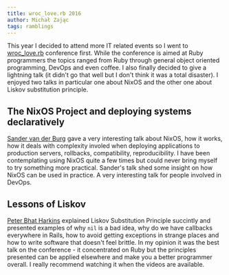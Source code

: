 ```yaml
---
title: wroc_love.rb 2016
author: Michał Zając
tags: ramblings
---
```


This year I decided to attend more IT related events so I went to [wroc_love.rb](www.wrocloverb.com) conference first.
While the conference is aimed at Ruby programmers the topics ranged from Ruby through general object oriented
programming, DevOps and even coffee. I also finally decided to give a lightning talk (it didn't go that well but I don't
think it was a total disaster). I enjoyed two talks in particular one about NixOS and the other one about Liskov
substitution principle.

## The NixOS Project and deploying systems declaratively

[Sander van der Burg](http://sandervanderburg.nl) gave a very interesting talk about NixOS, how it works,
how it deals with complexity involed when deploying applications to production servers, rollbacks, compatibility,
reproducibility. I have been contemplating using NixOS quite a few times but could never bring myself to try something
more practical. Sander's talk shed some insight on how NixOS can be used in practice. A very interesting talk for people
involved in DevOps.

## Lessons of Liskov

[Peter Bhat Harkins](https://www.valent.io/) explained Liskov Substitution Principle succintly and presented examples of
why `nil` is a bad idea, why do we have callbacks everywhere in Rails, how to avoid getting exceptions in strange places
and how to write software that doesn't feel brittle. In my opinion it was the best talk on the conference - it
concentrated on Ruby but the principles presented can be applied elsewhere and make you a better programmer overall. I
really recommend watching it when the videos are available.

